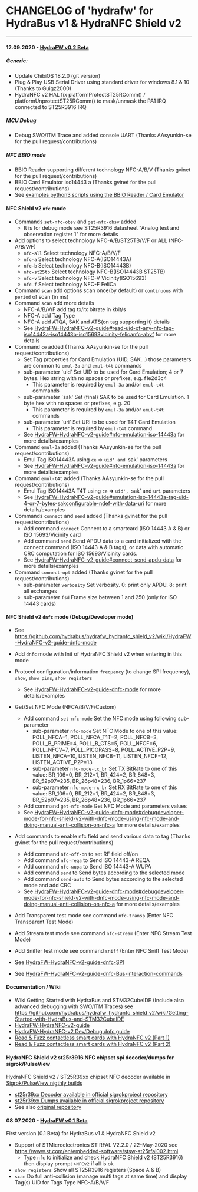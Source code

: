 # CHANGELOG of 'hydrafw' for HydraBus v1 & HydraNFC Shield v2
----------------------

#### 12.09.2020 - [HydraFW v0.2 Beta](https://github.com/hydrabus/hydrafw_hydranfc_shield_v2/releases/tag/v0.2-beta)

##### Generic:
 * Update ChibiOS 18.2.0 (git version)
 * Plug & Play USB Serial Driver using standard driver for windows 8.1 & 10 (Thanks to Guigz2000)
 * HydraNFC v2 HAL fix platformProtectST25RComm() / platformUnprotectST25RComm() to mask/unmask the PA1 IRQ connected to ST25R3916 IRQ 

##### MCU Debug
 * Debug SWO/ITM Trace and added console UART (Thanks AAsyunkin-se for the pull request/contributions)

##### NFC BBIO mode
 * BBIO Reader supporting different technology NFC-A/B/V (Thanks gvinet for the pull request/contributions)
 * BBIO Card Emulator iso14443 a (Thanks gvinet for the pull request/contributions)
 * See [examples python3 scripts using the BBIO Reader / Card Emulator](https://github.com/hydrabus/hydrafw_hydranfc_shield_v2/tree/master/contrib/bbio_hydranfc)

#### NFC Shield v2 `nfc` mode
 * Commands `set-nfc-obsv` and `get-nfc-obsv` added
   *  It is for debug mode see ST25R3916 datasheet "Analog test and observation register 1" for more details
 * Add options to select technology NFC-A/B/ST25TB/V/F or ALL (NFC-A/B/V/F)
   * `nfc-all` Select technology NFC-A/B/V/F
   * `nfc-a` Select technology NFC-A(ISO14443A)
   * `nfc-b` Select technology NFC-B(ISO14443B)
   * `nfc-st25tb` Select technology NFC-B(ISO14443B ST25TB)
   * `nfc-v` Select technology NFC-V Vicinity(ISO15693)
   * `nfc-f` Select technology NFC-F FeliCa
 * Command `scan` add options scan once(by default) or `continuous` with `period` of scan (in ms) 
 * Command `scan` add more details
   * NFC-A/B/V/F add tag tx/rx bitrate in kbit/s
   * NFC-A add Tag Type
   * NFC-A add ATQA, SAK and ATS(on tag supporting it) details
   * See [HydraFW-HydraNFC-v2-guide#read-uid-of-any-nfc-tag-iso14443a-iso14443b-iso15693vicinity-felicanfc-abvf](https://github.com/hydrabus/hydrafw_hydranfc_shield_v2/wiki/HydraFW-HydraNFC-v2-guide#read-uid-of-any-nfc-tag-iso14443a-iso14443b-iso15693vicinity-felicanfc-abvf) for more details
 * Command `ce` added (Thanks AAsyunkin-se for the pull request/contributions)
   * Set Tag properties for Card Emulation (UID, SAK...) those parameters are common to `emul-3a` and `emul-t4t` commands
   * sub-parameter `uid' Set UID to be used for Card Emulation; 4 or 7 bytes. Hex string with no spaces or prefixes, e.g. f1e2d3c4
     * This parameter is required by `emul-3a` and/or `emul-t4t` commands
   * sub-parameter `sak' Set (final) SAK to be used for Card Emulation. 1 byte hex with no spaces or prefixes, e.g. 20
     * This parameter is required by `emul-3a` and/or `emul-t4t` commands
   * sub-parameter `uri' Set URI to be used for T4T Card Emulation
     * This parameter is required by `emul-t4t` command
   * See [HydraFW-HydraNFC-v2-guide#nfc-emulation-iso-14443a](https://github.com/hydrabus/hydrafw_hydranfc_shield_v2/wiki/HydraFW-HydraNFC-v2-guide#nfc-emulation-iso-14443a) for more details/examples
 * Command `emul-3a` added (Thanks AAsyunkin-se for the pull request/contributions)
   * Emul Tag ISO14443A using `ce` => `uid' and `sak' parameters
   * See [HydraFW-HydraNFC-v2-guide#nfc-emulation-iso-14443a](https://github.com/hydrabus/hydrafw_hydranfc_shield_v2/wiki/HydraFW-HydraNFC-v2-guide#nfc-emulation-iso-14443a) for more details/examples
 * Command `emul-t4t` added (Thanks AAsyunkin-se for the pull request/contributions)
   * Emul Tag ISO14443A T4T using `ce` => `uid', `sak' and `uri` parameters
   * See [HydraFW-HydraNFC-v2-guide#emulation-iso-14443a-tag-uid-4-or-7-bytes-sakconfigurable-ndef-with-data-uri](https://github.com/hydrabus/hydrafw_hydranfc_shield_v2/wiki/HydraFW-HydraNFC-v2-guide#emulation-iso-14443a-tag-uid-4-or-7-bytes-sakconfigurable-ndef-with-data-uri) for more details/examples
 * Commands `connect` and `send` added (Thanks gvinet for the pull request/contributions)
   * Add command `connect` Connect to a smartcard (ISO 14443 A & B) or ISO 15693/Vicinity card
   * Add command `send` Send APDU data to a card initialized with the connect command (ISO 14443 A & B tags), or data with automatic CRC computation for ISO 15693/Vicinity cards.
   * See [HydraFW-HydraNFC-v2-guide#connect-send-apdu-data](https://github.com/hydrabus/hydrafw_hydranfc_shield_v2/wiki/HydraFW-HydraNFC-v2-guide#connect-send-apdu-data) for more details/examples
 * Command `connect-opt` added (Thanks gvinet for the pull request/contributions)
   * sub-parameter `verbosity` Set verbosity. 0: print only APDU. 8: print all exchanges
   * sub-parameter `fsd` Frame size between 1 and 250 (only for ISO 14443 cards)

#### NFC Shield v2 `dnfc` mode (Debug/Developer mode)
 * See https://github.com/hydrabus/hydrafw_hydranfc_shield_v2/wiki/HydraFW-HydraNFC-v2-guide-dnfc-mode
 * Add `dnfc` mode with Init of HydraNFC Shield v2 when entering in this mode
 * Protocol configuration/information `frequency` (to change SPI frequency), `show`, `show pins`, `show registers`
   * See [HydraFW-HydraNFC-v2-guide-dnfc-mode](https://github.com/hydrabus/hydrafw_hydranfc_shield_v2/wiki/HydraFW-HydraNFC-v2-guide-dnfc-mode) for more details/examples
 * Get/Set NFC Mode (NFCA/B/V/F/Custom)
   * Add command `set-nfc-mode` Set the NFC mode using following sub-parameter
     * sub-parameter `nfc-mode` Set NFC Mode to one of this value: POLL_NFCA=1, POLL_NFCA_T1T=2, POLL_NFCB=3, POLL_B_PRIME=4, POLL_B_CTS=5, POLL_NFCF=6, POLL_NFCV=7, POLL_PICOPASS=8, POLL_ACTIVE_P2P=9, LISTEN_NFCA=10, LISTEN_NFCB=11, LISTEN_NFCF=12, LISTEN_ACTIVE_P2P=13
     * sub-parameter `nfc-mode-tx_br` Set TX BitRate to one of this value: BR_106=0, BR_212=1, BR_424=2, BR_848=3, BR_52p97=235, BR_26p48=236, BR_1p66=237
     * sub-parameter `nfc-mode-rx_br` Set RX BitRate to one of this value: BR_106=0, BR_212=1, BR_424=2, BR_848=3, BR_52p97=235, BR_26p48=236, BR_1p66=237
   * Add command `get-nfc-mode` Get NFC Mode and parameters values
   * See [HydraFW-HydraNFC-v2-guide-dnfc-mode#debugdeveloper-mode-for-nfc-shield-v2-with-dnfc-mode-using-nfc-mode-and-doing-manual-anti-collision-on-nfc-a](https://github.com/hydrabus/hydrafw_hydranfc_shield_v2/wiki/HydraFW-HydraNFC-v2-guide-dnfc-mode#debugdeveloper-mode-for-nfc-shield-v2-with-dnfc-mode-using-nfc-mode-and-doing-manual-anti-collision-on-nfc-a) for more details/examples

 * Add commands to enable nfc field and send various data to tag (Thanks gvinet for the pull request/contributions)
   * Add command `nfc-off-on` to set RF field off/on 
   * Add command `nfc-reqa` to Send ISO 14443-A REQA
   * Add command `nfc-wupa` to Send ISO 14443-A WUPA
   * Add command `send` to Send bytes according to the selected mode
   * Add command `send-auto` to Send bytes according to the selected mode and add CRC
   * See [HydraFW-HydraNFC-v2-guide-dnfc-mode#debugdeveloper-mode-for-nfc-shield-v2-with-dnfc-mode-using-nfc-mode-and-doing-manual-anti-collision-on-nfc-a](https://github.com/hydrabus/hydrafw_hydranfc_shield_v2/wiki/HydraFW-HydraNFC-v2-guide-dnfc-mode#debugdeveloper-mode-for-nfc-shield-v2-with-dnfc-mode-using-nfc-mode-and-doing-manual-anti-collision-on-nfc-a) for more details/examples
 * Add Transparent test mode see command `nfc-transp` (Enter NFC Transparent Test Mode)
 * Add Stream test mode see command `nfc-stream` (Enter NFC Stream Test Mode)
 * Add Sniffer test mode see command `sniff` (Enter NFC Sniff Test Mode)
 * See [HydraFW-HydraNFC-v2-guide-dnfc-SPI](https://github.com/hydrabus/hydrafw_hydranfc_shield_v2/wiki/HydraFW-HydraNFC-v2-guide-dnfc-SPI)
 * See [HydraFW-HydraNFC-v2-guide-dnfc-Bus-interaction-commands](https://github.com/hydrabus/hydrafw_hydranfc_shield_v2/wiki/HydraFW-HydraNFC-v2-guide-dnfc-Bus-interaction-commands)

#### Documentation / Wiki
 * Wiki Getting Started with HydraBus and STM32CubeIDE (Include also advanced debugging with SWO/ITM Traces) see https://github.com/hydrabus/hydrafw_hydranfc_shield_v2/wiki/Getting-Started-with-HydraBus-and-STM32CubeIDE 
 * [HydraFW-HydraNFC-v2-guide](https://github.com/hydrabus/hydrafw_hydranfc_shield_v2/wiki/HydraFW-HydraNFC-v2-guide)
 * [HydraFW-HydraNFC-v2 Dev/Debug dnfc guide](https://github.com/hydrabus/hydrafw_hydranfc_shield_v2/wiki/HydraFW-HydraNFC-v2-guide-dnfc-mode)
 * [Read & Fuzz contactless smart cards with HydraNFC v2 (Part 1)](https://hydrabus.com/2020/08/29/read-fuzz-contactless-smart-cards-with-hydranfc-v2)
 * [Read & Fuzz contactless smart cards with HydraNFC v2 (Part 2)](https://hydrabus.com/2020/08/30/read-fuzz-contactless-smart-cards-with-hydranfc-v2-part-2)

#### HydraNFC Shield v2 st25r3916 NFC chipset spi decoder/dumps for sigrok/PulseView
HydraNFC Shield v2 / ST25R39xx chipset NFC decoder available in [Sigrok/PulseView nigthly builds](https://sigrok.org/wiki/Downloads)
 * [st25r39xx Decoder available in official sigrokproject repository](https://github.com/sigrokproject/libsigrokdecode/tree/master/decoders/st25r39xx_spi)
 * [st25r39xx Dumps available in official sigrokproject repository](https://github.com/sigrokproject/sigrok-dumps/tree/master/nfc/st25r39xx)
 * See also [original repository](https://github.com/hydrabus/st25r3916_decoder_dumps_sigrok)

#### 08.07.2020 - [HydraFW v0.1 Beta](https://github.com/hydrabus/hydrafw_hydranfc_shield_v2/releases/tag/v0.1-beta)
First version (0.1 Beta) for HydraBus v1 & HydraNFC Shield v2
 * Support of STMicroelectronics ST RFAL V2.2.0 / 22-May-2020 see https://www.st.com/en/embedded-software/stsw-st25rfal002.html
   * Type `nfc` to initialize and check HydraNFC Shield v2 (ST25R3916) then display prompt `>NFCv2` if all is ok
 * `show registers` Show all ST25R3916 registers (Space A & B)
 * `scan` Do full anti-collision (manage multi tags at same time) and display Tag(s) UID for Tags Type NFC-A/B/V/F
